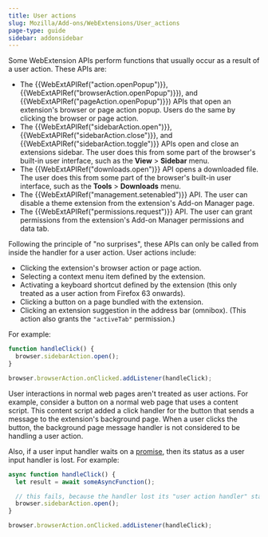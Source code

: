 ```yaml
---
title: User actions
slug: Mozilla/Add-ons/WebExtensions/User_actions
page-type: guide
sidebar: addonsidebar
---
```


Some WebExtension APIs perform functions that usually occur as a result of a user action. These APIs are:

- The {{WebExtAPIRef("action.openPopup")}}, {{WebExtAPIRef("browserAction.openPopup")}}), and {{WebExtAPIRef("pageAction.openPopup")}}) APIs that open an extension's browser or page action popup. Users do the same by clicking the browser or page action.
- The {{WebExtAPIRef("sidebarAction.open")}}, {{WebExtAPIRef("sidebarAction.close")}}, and {{WebExtAPIRef("sidebarAction.toggle")}} APIs open and close an extensions sidebar. The user does this from some part of the browser's built-in user interface, such as the **View** > **Sidebar** menu.
- The {{WebExtAPIRef("downloads.open")}} API opens a downloaded file. The user does this from some part of the browser's built-in user interface, such as the **Tools** > **Downloads** menu.
- The {{WebExtAPIRef("management.setenabled")}} API. The user can disable a theme extension from the extension's Add-on Manager page.
- The {{WebExtAPIRef("permissions.request")}} API. The user can grant permissions from the extension's Add-on Manager permissions and data tab.

Following the principle of "no surprises", these APIs can only be called from inside the handler for a user action. User actions include:

- Clicking the extension's browser action or page action.
- Selecting a context menu item defined by the extension.
- Activating a keyboard shortcut defined by the extension (this only treated as a user action from Firefox 63 onwards).
- Clicking a button on a page bundled with the extension.
- Clicking an extension suggestion in the address bar (omnibox). (This action also grants the `"activeTab"` permission.)

For example:

```js
function handleClick() {
  browser.sidebarAction.open();
}

browser.browserAction.onClicked.addListener(handleClick);
```

User interactions in normal web pages aren't treated as user actions. For example, consider a button on a normal web page that uses a content script. This content script added a click handler for the button that sends a message to the extension's background page. When a user clicks the button, the background page message handler is not considered to be handling a user action.

Also, if a user input handler waits on a [promise](/en-US/docs/Web/JavaScript/Reference/Global_Objects/Promise), then its status as a user input handler is lost. For example:

```js
async function handleClick() {
  let result = await someAsyncFunction();

  // this fails, because the handler lost its "user action handler" status
  browser.sidebarAction.open();
}

browser.browserAction.onClicked.addListener(handleClick);
```
